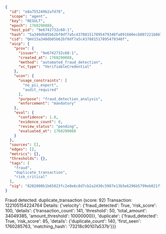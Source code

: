 ```json
{
  "id": "e8a755249b2afd78",
  "scope": "agent",
  "key": "RESULT",
  "epoch": 1760290088,
  "host_pid": "9e6742732c60:1",
  "hash": "5a340db05b62bf0df7a5c437881517895479348fa891660ecb007221b8674bb8",
  "cid": "QmV15a340db05b62bf0df7a5c437881517895479348f",
  "aicp": {
    "prov": {
      "issuer": "9e6742732c60:1",
      "created_at": 1760290088,
      "method": "automated_fraud_detection",
      "vc_type": "VerifiableCredential"
    },
    "ucon": {
      "usage_constraints": [
        "no_pii_export",
        "audit_required"
      ],
      "purpose": "fraud_detection_analysis",
      "enforcement": "mandatory"
    },
    "eval": {
      "confidence": 1.0,
      "evidence_count": 0,
      "review_status": "pending",
      "evaluated_at": 1760290088
    }
  },
  "sources": [],
  "edges": [],
  "metrics": {},
  "thresholds": {},
  "tags": [
    "fraud",
    "duplicate_transaction",
    "risk_critical"
  ],
  "sig": "8202080b1b65823fc2e8e6c8d7cb2a2430c5987e13b5e6296b5799eb021ff308"
}
```

Fraud detected: duplicate_transaction (score: 92)
Transaction: 122105154224764
Details: {'velocity': {'fraud_detected': True, 'risk_score': 100, 'details': {'transaction_count': 141, 'threshold': 50, 'total_amount': 34049385, 'amount_threshold': 10000000}}, 'duplicate': {'fraud_detected': True, 'risk_score': 85, 'details': {'duplicate_count': 140, 'first_seen': 1760285763, 'matching_hash': '73218c90107a537b'}}}